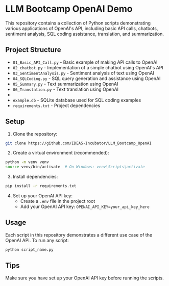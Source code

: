 # LLM Bootcamp OpenAI Demo


This repository contains a collection of Python scripts demonstrating various applications of OpenAI's API, including basic API calls, chatbots, sentiment analysis, SQL coding assistance, translation, and summarization.

## Project Structure

- `01_Basic_API_Call.py` - Basic example of making API calls to OpenAI
- `02_chatbot.py` - Implementation of a simple chatbot using OpenAI's API
- `03_SentimentAnalysis.py` - Sentiment analysis of text using OpenAI
- `04_SQLCoding.py` - SQL query generation and assistance using OpenAI
- `05_Summary.py` - Text summarization using OpenAI
- `06_Translation.py` - Text translation using OpenAI
- 
- `example.db` - SQLite database used for SQL coding examples
- `requirements.txt` - Project dependencies

## Setup

1. Clone the repository:
```bash
git clone https://github.com/IDEAS-Incubator/LLM_Bootcamp_OpenAI

```

2. Create a virtual environment (recommended):
```bash
python -m venv venv
source venv/bin/activate  # On Windows: venv\Scripts\activate
```

3. Install dependencies:
```bash
pip install -r requirements.txt
```

4. Set up your OpenAI API key:
   - Create a `.env` file in the project root
   - Add your OpenAI API key: `OPENAI_API_KEY=your_api_key_here`


## Usage

Each script in this repository demonstrates a different use case of the OpenAI API. To run any script:

```bash
python script_name.py
```

## Tips
Make sure you have set up your OpenAI API key before running the scripts.
